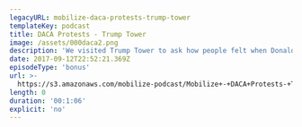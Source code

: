 ```yaml
---
legacyURL: mobilize-daca-protests-trump-tower
templateKey: podcast
title: DACA Protests - Trump Tower
image: /assets/000daca2.png
description: 'We visited Trump Tower to ask how people felt when Donald Trump put the future of DACA in limbo.'
date: 2017-09-12T22:52:21.369Z
episodeType: 'bonus'
url: >-
  https://s3.amazonaws.com/mobilize-podcast/Mobilize+-+DACA+Protests-+Trump+Tower.mp3
length: 0
duration: '00:1:06'
explicit: 'no'
---
```

